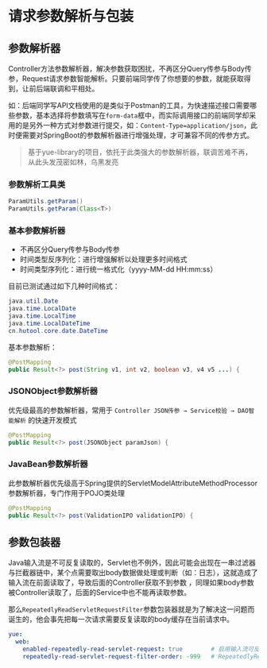 # 请求参数解析与包装
## 参数解析器
Controller方法参数解析器，解决参数获取困扰，不再区分Query传参与Body传参，Request请求参数智能解析。只要前端同学传了你想要的参数，就能获取得到，让前后端联调和平相处。

如：后端同学写API文档使用的是类似于Postman的工具，为快速描述接口需要哪些参数，基本选择将参数填写在`form-data`框中，而实际调用接口的前端同学却采用的是另外一种方式对参数进行提交，如：`Content-Type=application/json`，此时便需要对SpringBoot的参数解析器进行增强处理，才可兼容不同的传参方式。

> 基于yue-library的项目，依托于此类强大的参数解析器，联调苦难不再，从此头发茂密如林，乌黑发亮

### 参数解析工具类
```java
ParamUtils.getParam()
ParamUtils.getParam(Class<T>)
```

### 基本参数解析器
- 不再区分Query传参与Body传参
- 时间类型反序列化：进行增强解析以处理更多时间格式
- 时间类型序列化：进行统一格式化（yyyy-MM-dd HH:mm:ss）

目前已测试通过如下几种时间格式：
```java
java.util.Date
java.time.LocalDate
java.time.LocalTime
java.time.LocalDateTime
cn.hutool.core.date.DateTime
```

基本参数解析：
```java
@PostMapping
public Result<?> post(String v1, int v2, boolean v3, v4 v5 ...) {
```

### JSONObject参数解析器
优先级最高的参数解析器，常用于 `Controller JSON传参 → Service校验 → DAO智能解析` 的快速开发模式

```java
@PostMapping
public Result<?> post(JSONObject paramJson) {
```

### JavaBean参数解析器
此参数解析器优先级高于Spring提供的ServletModelAttributeMethodProcessor参数解析器，专门作用于POJO类处理

```java
@PostMapping
public Result<?> post(ValidationIPO validationIPO) {
```

## 参数包装器
Java输入流是不可反复读取的，Servlet也不例外，因此可能会出现在一串过滤器与拦截器链中，某个点需要取出body数据做处理或判断（如：日志），这就造成了输入流在前面读取了，导致后面的Controller获取不到参数
，同理如果body参数被Controller读取了，后面的Service中也不能再读取参数。

那么`RepeatedlyReadServletRequestFilter`参数包装器就是为了解决这一问题而诞生的，他会事先把每一次请求需要反复读取的body缓存在当前请求中。

```yml
yue:
  web:
    enabled-repeatedly-read-servlet-request: true        # 启用输入流可反复读取的HttpServletRequest
    repeatedly-read-servlet-request-filter-order: -999   # RepeatedlyReadServletRequestFilter优先级
```